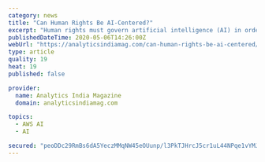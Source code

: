 ```yaml
---
category: news
title: "Can Human Rights Be AI-Centered?"
excerpt: "Human rights must govern artificial intelligence (AI) in order to address the phenomenon of the lack of transparency of algorithms and the data that this technology feeds on. The New York-based research center,"
publishedDateTime: 2020-05-06T14:26:00Z
webUrl: "https://analyticsindiamag.com/can-human-rights-be-ai-centered/"
type: article
quality: 19
heat: 19
published: false

provider:
  name: Analytics India Magazine
  domain: analyticsindiamag.com

topics:
  - AWS AI
  - AI

secured: "peoDDc29RmBs6dA5YeczMMqNW45eOUunp/l3PkTJHrcJ5cr1uL44NPqe1vYMJZgfZqK15QavemAmeuy3sLnCI2Ez7I5QOMAMficXS5n4GyTqPrMQlq8Br1UOvvo5rc5SwyaunCLm/MbhXJvHXrJugOtYNHsYoceOXcA/g9qHz8bRkBf9/sup+80GgbSSg7BLzcHR1a+eVF/yHmxaunxkgx0+6g0HtBHrQsDgdbGVk2ULodfUMd8QhEBrtqLiPPvyAYrkzhnYzuuBSGica3xq5/WwIp4jVjVW4YelCtYCzJmSaocWqFdMShsZ1OeHwE8rwqFz8V3hx2LVNTGvZcCTHzBqUfEbltKKy//ynP8xZ7I71tArWXGsjYBgxffK5nwoPaf8ukQRthciuRiOFJRPBUjY8Sg39bo5J9Nly0W8bKINdlYMeTZo33hxZ2BdcXFBUlItQ38oEKfnxUDehHdmxMr4SCvrrft4Cns/ZMDhR0I=;jrcEMnEQVO9FhnnPzBKosQ=="
---
```


